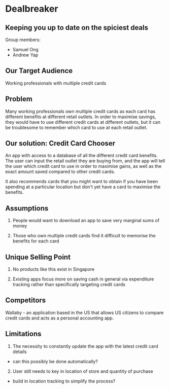 # Dealbreaker
## Keeping you up to date on the spiciest deals

Group members: 
* Samuel Ong
* Andrew Yap

## Our Target Audience
Working professionals with multiple credit cards

## Problem
Many working professionals own multiple credit cards as each card has different benefits at different retail outlets. In order to maximise savings, they would have to use different credit cards at different outlets, but it can be troublesome to remember which card to use at each retail outlet.

## Our solution: Credit Card Chooser
An app with access to a database of all the different credit card benefits. The user can input the retail outlet they are buying from, and the app will tell the user which credit card to use in order to maximise gains, as well as the exact amount saved compared to other credit cards.

It also recommends cards that you might want to obtain if you have been spending at a particular location but don't yet have a card to maximise the benefits.

## Assumptions
1. People would want to download an app to save very marginal sums of money

2. Those who own multiple credit cards find it difficult to memorise the benefits for each card

## Unique Selling Point
1. No products like this exist in Singapore

2. Existing apps focus more on saving cash in general via expenditure tracking rather than specifically targeting credit cards

## Competitors
Wallaby - an application based in the US that allows US citizens to compare credit cards and acts as a personal accounting app.

## Limitations
1. The necessity to constantly update the app with the latest credit card details
- can this possibly be done automatically?

2. User still needs to key in location of store and quantity of purchase
- build in location tracking to simplify the process?
